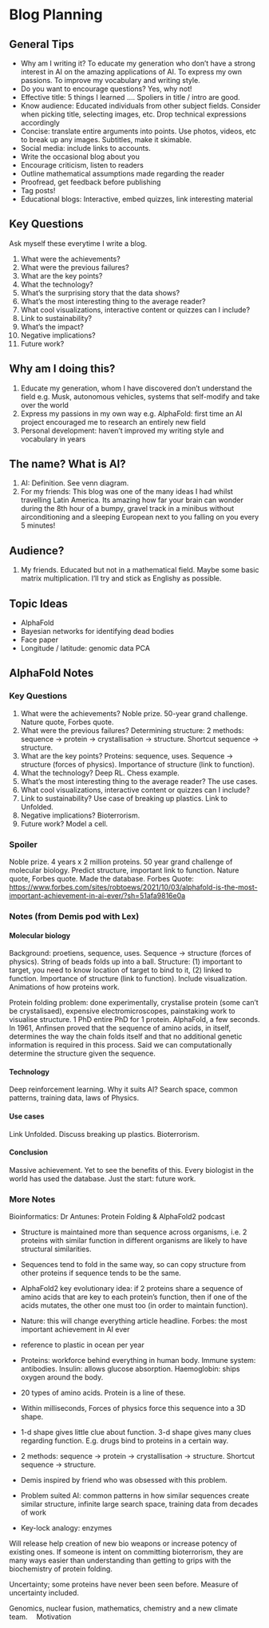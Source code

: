 
# Blog Planning

## General Tips

* Why am I writing it? To educate my generation who don’t have a strong interest in AI on the amazing applications of AI. To express my own passions. To improve my vocabulary and writing style.
* Do you want to encourage questions? Yes, why not!
* Effective title: 5 things I learned …. Spoliers in title / intro are good.
* Know audience: Educated individuals from other subject fields. Consider when picking title, selecting images, etc. Drop technical expressions accordingly
* Concise: translate entire arguments into points. Use photos, videos, etc to break up any images. Subtitles, make it skimable.
* Social media: include links to accounts.
* Write the occasional blog about you
* Encourage criticism, listen to readers
* Outline mathematical assumptions made regarding the reader
* Proofread, get feedback before publishing
* Tag posts!
* Educational blogs: Interactive, embed quizzes, link interesting material

## Key Questions 

Ask myself these everytime I write a blog.

1.	What were the achievements?
2.	What were the previous failures?
3.	What are the key points?
4.	What the technology?
5.	What’s the surprising story that the data shows?
6.	What’s the most interesting thing to the average reader?
7.	What cool visualizations, interactive content or quizzes can I include?
8.	Link to sustainability?
9.	What’s the impact?
10.	Negative implications?
11.	Future work?


## Why am I doing this?

1.	Educate my generation, whom I have discovered don’t understand the field e.g. Musk, autonomous vehicles, systems that self-modify and take over the world
2.	Express my passions in my own way e.g. AlphaFold: first time an AI project encouraged me to research an entirely new field
3.	Personal development: haven’t improved my writing style and vocabulary in years

## The name? What is AI?

1.	AI: Definition. See venn diagram.
2.	For my friends: This blog was one of the many ideas I had whilst travelling Latin America. Its amazing how far your brain can wonder during the 8th hour of a bumpy, gravel track in a minibus without airconditioning and a sleeping European next to you falling on you every 5 minutes!

## Audience?

1.	My friends. Educated but not in a mathematical field. Maybe some basic matrix multiplication. I’ll try and stick as Englishy as possible.

## Topic Ideas

* AlphaFold
* Bayesian networks for identifying dead bodies
* Face paper
* Longitude / latitude: genomic data PCA
 
## AlphaFold Notes

### Key Questions

1.	What were the achievements? Noble prize. 50-year grand challenge. Nature quote, Forbes quote. 
2.	What were the previous failures? Determining structure: 2 methods: sequence -> protein -> crystallisation -> structure. Shortcut sequence -> structure. 
3.	What are the key points? Proteins: sequence, uses. Sequence -> structure (forces of physics). Importance of structure (link to function). 
4.	What the technology? Deep RL. Chess example. 
5.	What’s the most interesting thing to the average reader? The use cases.
6.	What cool visualizations, interactive content or quizzes can I include?
7.	Link to sustainability? Use case of breaking up plastics. Link to Unfolded.
8.	Negative implications? Bioterrorism.
9.	Future work? Model a cell.

###  Spoiler 
Noble prize.
4 years x 2 million proteins. 
50 year grand challenge of molecular biology. 
Predict structure, important link to function. Nature quote, Forbes quote. Made the database.
Forbes Quote: https://www.forbes.com/sites/robtoews/2021/10/03/alphafold-is-the-most-important-achievement-in-ai-ever/?sh=51afa9816e0a

### Notes  (from Demis pod with Lex)

#### Molecular biology

Background: proetiens, sequence, uses. Sequence -> structure (forces of physics). String of beads folds up into a ball. Structure: (1) important to target, you need to know location of target to bind to it, (2) linked to function. Importance of structure (link to function). Include visualization. Animations of how proteins work. 

Protein folding problem: done experimentally, crystalise protein (some can’t be crystalisaed), expensive electromicroscopes, painstaking work to visualise structure. 1 PhD entire PhD for 1 protein. AlphaFold, a few seconds.
In 1961, Anfinsen proved that the sequence of amino acids, in itself, determines the way the chain folds itself and that no additional genetic information is required in this process. Said we can computationally determine the structure given the sequence.

#### Technology

Deep reinforcement learning. Why it suits AI? Search space, common patterns, training data, laws of Physics.

#### Use cases

Link Unfolded. Discuss breaking up plastics. Bioterrorism.

#### Conclusion

Massive achievement. Yet to see the benefits of this. Every biologist in the world has used the database. Just the start: future work.

### More Notes 

Bioinformatics: Dr Antunes: Protein Folding & AlphaFold2 podcast

- Structure is maintained more than sequence across organisms, i.e. 2 proteins with similar function in different organisms are likely to have structural similarities.
- Sequences tend to fold in the same way, so can copy structure from other proteins if sequence tends to be the same.
- AlphaFold2 key evolutionary idea: if 2 proteins share a sequence of amino acids that are key to each protein’s function, then if one of the acids mutates, the other one must too (in order to maintain function).

- Nature: this will change everything article headline. Forbes: the most important achievement in AI ever
- reference to plastic in ocean per year
- Proteins: workforce behind everything in human body. Immune system: antibodies. Insulin: allows glucose absorption. Haemoglobin: ships oxygen around the body.
- 20 types of amino acids. Protein is a line of these. 
- Within milliseconds, Forces of physics force this sequence into a 3D shape.
- 1-d shape gives little clue about function. 3-d shape gives many clues regarding function. E.g. drugs bind to proteins in a certain way.
- 2 methods: sequence -> protein -> crystallisation -> structure. Shortcut sequence -> structure. 
- Demis inspired by friend who was obsessed with this problem.
- Problem suited AI: common patterns in how similar sequences create similar structure, infinite large search space, training data from decades of work
- Key-lock analogy: enzymes

Will release help creation of new bio weapons or increase potency of existing ones. If someone is intent on committing bioterrorism, they are many ways easier than understanding than getting to grips with the biochemistry of protein folding.

Uncertainty; some proteins have never been seen before. Measure of uncertainty included.

Genomics, nuclear fusion, mathematics, chemistry and a new climate team. 
Motivation